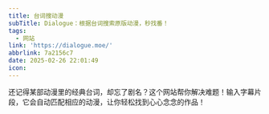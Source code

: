 ```yaml
---
title: 台词搜动漫
subTitle: Dialogue：根据台词搜索原版动漫，秒找番！
tags:
  - 网站
link: 'https://dialogue.moe/'
abbrlink: 7a2156c7
date: 2025-02-26 22:01:49
icon:
---
```


还记得某部动漫里的经典台词，却忘了剧名？这个网站帮你解决难题！输入字幕片段，它会自动匹配相应的动漫，让你轻松找到心心念念的作品！